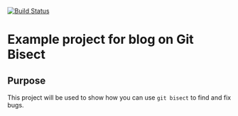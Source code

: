 [![Build Status](https://travis-ci.com/JeroenKnoops/rust-example.svg?branch=master)](https://travis-ci.com/JeroenKnoops/rust-example)

# Example project for blog on Git Bisect

## Purpose

This project will be used to show how you can use `git bisect` to find and fix bugs.
